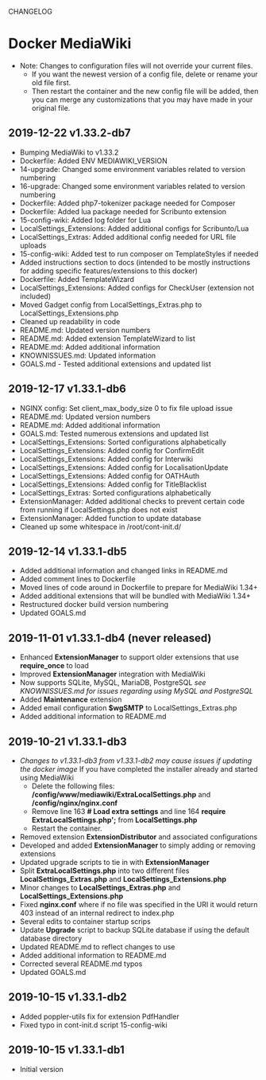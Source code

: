 CHANGELOG

# Docker MediaWiki
* Note: Changes to configuration files will not override your current files.
	* If you want the newest version of a config file, delete or rename your old file first.
	* Then restart the container and the new config file will be added, then you can merge any customizations that you may have made in your original file.

## 2019-12-22 v1.33.2-db7
* Bumping MediaWiki to v1.33.2
* Dockerfile: Added ENV MEDIAWIKI_VERSION
* 14-upgrade: Changed some environment variables related to version numbering
* 16-upgrade: Changed some environment variables related to version numbering
* Dockerfile: Added php7-tokenizer package needed for Composer
* Dockerfile: Added lua package needed for Scribunto extension
* 15-config-wiki: Added log folder for Lua
* LocalSettings_Extensions: Added additional configs for Scribunto/Lua
* LocalSettings_Extras: Added additional config needed for URL file uploads
* 15-config-wiki: Added test to run composer on TemplateStyles if needed
* Added instructions section to docs (intended to be mostly instructions for adding specific features/extensions to this docker)
* Dockerfile: Added TemplateWizard
* LocalSettings_Extensions: Added configs for CheckUser (extension not included)
* Moved Gadget config from LocalSettings_Extras.php to LocalSettings_Extensions.php
* Cleaned up readability in code
* README.md: Updated version numbers
* README.md: Added extension TemplateWizard to list
* README.md: Added additional information
* KNOWNISSUES.md: Updated information
* GOALS.md - Tested additional extensions and updated list


## 2019-12-17 v1.33.1-db6

* NGINX config: Set client_max_body_size 0 to fix file upload issue
* README.md: Updated version numbers
* README.md: Added additional information
* GOALS.md: Tested numerous extensions and updated list
* LocalSettings_Extensions: Sorted configurations alphabetically
* LocalSettings_Extensions: Added config for ConfirmEdit
* LocalSettings_Extensions: Added config for Interwiki
* LocalSettings_Extensions: Added config for LocalisationUpdate
* LocalSettings_Extensions: Added config for OATHAuth
* LocalSettings_Extensions: Added config for TitleBlacklist
* LocalSettings_Extras: Sorted configurations alphabetically
* ExtensionManager: Added additional checks to prevent certain code from running if LocalSettings.php does not exist
* ExtensionManager: Added function to update database
* Cleaned up some whitespace in /root/cont-init.d/

## 2019-12-14 v1.33.1-db5

* Added additional information and changed links in README.md
* Added comment lines to Dockerfile
* Moved lines of code around in Dockerfile to prepare for MediaWiki 1.34+
* Added additional extensions that will be bundled with MediaWiki 1.34+
* Restructured docker build version numbering
* Updated GOALS.md

## 2019-11-01 v1.33.1-db4 (never released)

* Enhanced **ExtensionManager** to support older extensions that use **require_once** to load
* Improved **ExtensionManager** integration with MediaWiki
* Now supports SQLite, MySQL, MariaDB, PostgreSQL *see KNOWNISSUES.md for issues regarding using MySQL and PostgreSQL*
* Added **Maintenance** extension
* Added email configuration **$wgSMTP** to LocalSettings_Extras.php
* Added additional information to README.md

## 2019-10-21 v1.33.1-db3

* *Changes to v1.33.1-db3 from v1.33.1-db2 may cause issues if updating the docker image*
	If you have completed the installer already and started using MediaWiki
	* Delete the following files: **/config/www/mediawiki/ExtraLocalSettings.php** and **/config/nginx/nginx.conf**
	* Remove line 163 **# Load extra settings** and line 164 **require ExtraLocalSettings.php';** from **LocalSettings.php**
	* Restart the container.
* Removed extension **ExtensionDistributor** and associated configurations
* Developed and added **ExtensionManager** to simply adding or removing extensions
* Updated upgrade scripts to tie in with **ExtensionManager**
* Split **ExtraLocalSettings.php** into two different files **LocalSettings_Extras.php** and **LocalSettings_Extensions.php**
* Minor changes to **LocalSettings_Extras.php** and **LocalSettings_Extensions.php**
* Fixed **nginx.conf** where if no file was specified in the URI it would return 403 instead of an internal redirect to index.php
* Several edits to container startup scrips
* Update **Upgrade** script to backup SQLite database if using the default database directory
* Updated README.md to reflect changes to use
* Added additional information to README.md
* Corrected several README.md typos
* Updated GOALS.md


## 2019-10-15 v1.33.1-db2

* Added poppler-utils fix for extension PdfHandler
* Fixed typo in cont-init.d script 15-config-wiki


## 2019-10-15 v1.33.1-db1

* Initial version
